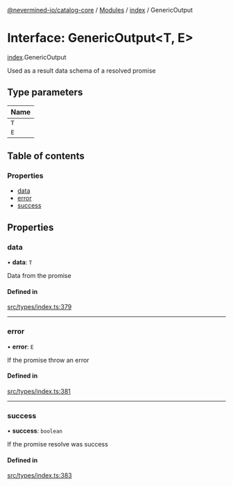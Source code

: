 [@nevermined-io/catalog-core](../README.md) / [Modules](../modules.md) / [index](../modules/index.md) / GenericOutput

# Interface: GenericOutput<T, E\>

[index](../modules/index.md).GenericOutput

Used as a result data schema of a resolved promise

## Type parameters

| Name |
| :------ |
| `T` |
| `E` |

## Table of contents

### Properties

- [data](index.GenericOutput.md#data)
- [error](index.GenericOutput.md#error)
- [success](index.GenericOutput.md#success)

## Properties

### data

• **data**: `T`

Data from the promise

#### Defined in

[src/types/index.ts:379](https://github.com/nevermined-io/components-catalog/blob/41297c1/lib/src/types/index.ts#L379)

___

### error

• **error**: `E`

If the promise throw an error

#### Defined in

[src/types/index.ts:381](https://github.com/nevermined-io/components-catalog/blob/41297c1/lib/src/types/index.ts#L381)

___

### success

• **success**: `boolean`

If the promise resolve was success

#### Defined in

[src/types/index.ts:383](https://github.com/nevermined-io/components-catalog/blob/41297c1/lib/src/types/index.ts#L383)
